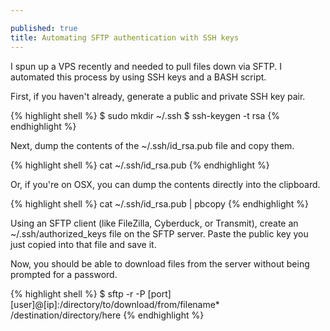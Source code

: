 ```yaml
---

published: true
title: Automating SFTP authentication with SSH keys
---
```

I spun up a VPS recently and needed to pull files down via SFTP. I automated this process by using SSH keys and a BASH script.

First, if you haven't already, generate a public and private SSH key pair.

{% highlight shell %}
$ sudo mkdir ~/.ssh
$ ssh-keygen -t rsa
{% endhighlight %}

Next, dump the contents of the ~/.ssh/id_rsa.pub file and copy them.

{% highlight shell %}
cat ~/.ssh/id_rsa.pub
{% endhighlight %}

Or, if you're on OSX, you can dump the contents directly into the clipboard.

{% highlight shell %}
cat ~/.ssh/id_rsa.pub | pbcopy
{% endhighlight %}

Using an SFTP client (like FileZilla, Cyberduck, or Transmit), create an ~/.ssh/authorized\_keys file on the SFTP server. Paste the public key you just copied into that file and save it.

Now, you should be able to download files from the server without being prompted for a password.

{% highlight shell %}
$ sftp -r -P [port] [user]@[ip]:/directory/to/download/from/filename* /destination/directory/here
{% endhighlight %}
